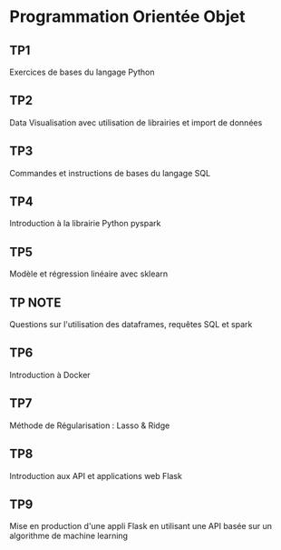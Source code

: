 # Programmation Orientée Objet

## TP1

Exercices de bases du langage Python

## TP2

Data Visualisation avec utilisation de librairies et import de données

## TP3

Commandes et instructions de bases du langage SQL

## TP4

Introduction à la librairie Python pyspark

## TP5

Modèle et régression linéaire avec sklearn

## TP NOTE

Questions sur l'utilisation des dataframes, requêtes SQL et spark

## TP6

Introduction à Docker

## TP7

Méthode de Régularisation : Lasso & Ridge

## TP8

Introduction aux API et applications web Flask

## TP9

Mise en production d'une appli Flask en utilisant une API basée sur un algorithme de machine learning
